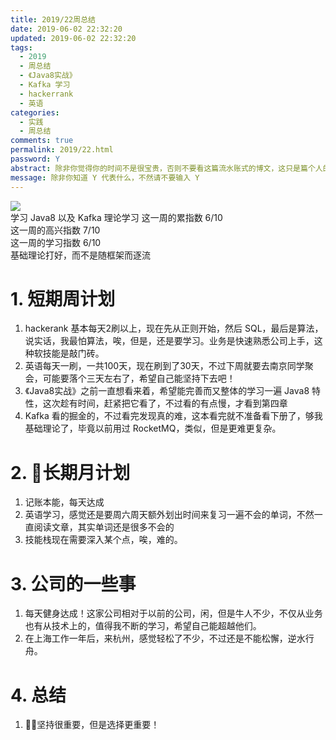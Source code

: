 ```yaml
---
title: 2019/22周总结
date: 2019-06-02 22:32:20
updated: 2019-06-02 22:32:20
tags:
  - 2019
  - 周总结
  - 《Java8实战》
  - Kafka 学习
  - hackerrank
  - 英语
categories: 
  - 实践
  - 周总结
comments: true
permalink: 2019/22.html  
password: Y
abstract: 除非你觉得你的时间不是很宝贵，否则不要看这篇流水账式的博文，这只是篇个人的工作的学习一个总计而已，没有包含任何的技术细节
message: 除非你知道 Y 代表什么，不然请不要输入 Y
---
```


![][0]  
学习 Java8 以及 Kafka 理论学习 
这一周的累指数 6/10  
这一周的高兴指数 7/10   
这一周的学习指数 6/10  
基础理论打好，而不是随框架而逐流

<!--more-->

# 1. 短期周计划

1. hackerank 基本每天2刷以上，现在先从正则开始，然后 SQL，最后是算法，说实话，我最怕算法，唉，但是，还是要学习。业务是快速熟悉公司上手，这种软技能是敲门砖。
2. 英语每天一刷，一共100天，现在刷到了30天，不过下周就要去南京同学聚会，可能要落个三天左右了，希望自己能坚持下去吧！
3. 《Java8实战》之前一直想看来着，希望能完善而又整体的学习一遍 Java8 特性，这次趁有时间，赶紧把它看了，不过看的有点慢，才看到第四章
4. Kafka 看的掘金的，不过看完发现真的难，这本看完就不准备看下册了，够我基础理论了，毕竟以前用过 RocketMQ，类似，但是更难更复杂。

# 2. 长期月计划

1. 记账本能，每天达成
2. 英语学习，感觉还是要周六周天额外划出时间来复习一遍不会的单词，不然一直阅读文章，其实单词还是很多不会的
3. 技能栈现在需要深入某个点，唉，难的。

# 3. 公司的一些事

1. 每天健身达成！这家公司相对于以前的公司，闲，但是牛人不少，不仅从业务也有从技术上的，值得我不断的学习，希望自己能超越他们。  
2. 在上海工作一年后，来杭州，感觉轻松了不少，不过还是不能松懈，逆水行舟。

# 4. 总结

1. 坚持很重要，但是选择更重要！

[0]: https://leran2deeplearnjavawebtech.oss-cn-beijing.aliyuncs.com/background/2019-06-11%E5%B7%A7%E4%B9%90%E5%85%B9.JPG